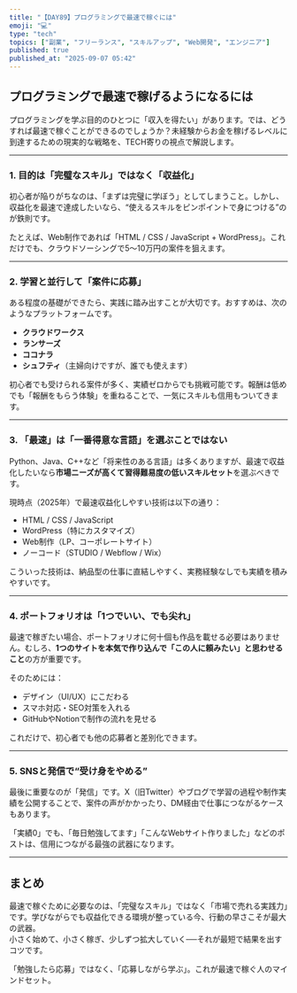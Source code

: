 ```yaml
---
title: "【DAY89】プログラミングで最速で稼ぐには"
emoji: "💻"
type: "tech"
topics: ["副業", "フリーランス", "スキルアップ", "Web開発", "エンジニア"]
published: true
published_at: "2025-09-07 05:42"
---
```


## プログラミングで最速で稼げるようになるには

プログラミングを学ぶ目的のひとつに「収入を得たい」があります。では、どうすれば最速で稼ぐことができるのでしょうか？未経験からお金を稼げるレベルに到達するための現実的な戦略を、TECH寄りの視点で解説します。

---

### 1. 目的は「完璧なスキル」ではなく「収益化」

初心者が陥りがちなのは、「まずは完璧に学ぼう」としてしまうこと。しかし、収益化を最速で達成したいなら、“使えるスキルをピンポイントで身につける”のが鉄則です。

たとえば、Web制作であれば「HTML / CSS / JavaScript + WordPress」。これだけでも、クラウドソーシングで5〜10万円の案件を狙えます。

---

### 2. 学習と並行して「案件に応募」

ある程度の基礎ができたら、実践に踏み出すことが大切です。おすすめは、次のようなプラットフォームです。

- **クラウドワークス**
- **ランサーズ**
- **ココナラ**
- **シュフティ**（主婦向けですが、誰でも使えます）

初心者でも受けられる案件が多く、実績ゼロからでも挑戦可能です。報酬は低めでも「報酬をもらう体験」を重ねることで、一気にスキルも信用もついてきます。

---

### 3. 「最速」は「一番得意な言語」を選ぶことではない

Python、Java、C++など「将来性のある言語」は多くありますが、最速で収益化したいなら**市場ニーズが高くて習得難易度の低いスキルセット**を選ぶべきです。

現時点（2025年）で最速収益化しやすい技術は以下の通り：

- HTML / CSS / JavaScript
- WordPress（特にカスタマイズ）
- Web制作（LP、コーポレートサイト）
- ノーコード（STUDIO / Webflow / Wix）

こういった技術は、納品型の仕事に直結しやすく、実務経験なしでも実績を積みやすいです。

---

### 4. ポートフォリオは「1つでいい、でも尖れ」

最速で稼ぎたい場合、ポートフォリオに何十個も作品を載せる必要はありません。むしろ、**1つのサイトを本気で作り込んで「この人に頼みたい」と思わせること**の方が重要です。

そのためには：

- デザイン（UI/UX）にこだわる
- スマホ対応・SEO対策を入れる
- GitHubやNotionで制作の流れを見せる

これだけで、初心者でも他の応募者と差別化できます。

---

### 5. SNSと発信で“受け身をやめる”

最後に重要なのが「発信」です。X（旧Twitter）やブログで学習の過程や制作実績を公開することで、案件の声がかかったり、DM経由で仕事につながるケースもあります。

「実績0」でも、「毎日勉強してます」「こんなWebサイト作りました」などのポストは、信用につながる最強の武器になります。

---

## まとめ

最速で稼ぐために必要なのは、「完璧なスキル」ではなく「市場で売れる実践力」です。学びながらでも収益化できる環境が整っている今、行動の早さこそが最大の武器。  
小さく始めて、小さく稼ぎ、少しずつ拡大していく──それが最短で結果を出すコツです。

「勉強したら応募」ではなく、「応募しながら学ぶ」。これが最速で稼ぐ人のマインドセット。